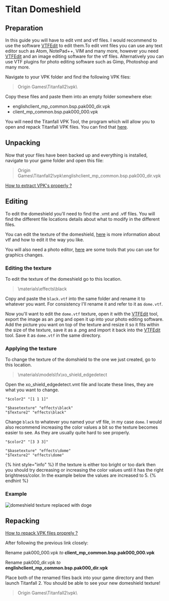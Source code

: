 # Titan Domeshield

## Preparation

In this guide you will have to edit vmt and vtf files. I would recommend to use the software [VTFEdit](https://noskill.gitbook.io/titanfall2/how-to-start-modding/modding-tools) to edit them.To edit vmt files you can use any text editor such as Atom, NotePad++, VIM and many more, however you need [VTFEdit](https://noskill.gitbook.io/titanfall2/how-to-start-modding/modding-tools) and an image editing software for the vtf files. Alternatively you can use VTF plugins for photo editing software such as Gimp, Photoshop and many more.

Navigate to your VPK folder and find the following VPK files:

> Origin Games\Titanfall2\vpk\

Copy these files and paste them into an empty folder somewhere else:

* englishclient\_mp\_common.bsp.pak000\_dir.vpk
* client\_mp\_common.bsp.pak000\_000.vpk

You will need the Titanfall VPK Tool, the program which will allow you to open and repack Titanfall VPK files. You can find that [here](https://noskill.gitbook.io/titanfall2/how-to-start-modding/modding-tools).

## Unpacking

Now that your files have been backed up and everything is installed, navigate to your game folder and open this file:

> Origin Games\Titanfall2\vpk\englishclient\_mp\_common.bsp.pak000\_dir.vpk

​[How to extract VPK's properly ?](https://noskill.gitbook.io/titanfall2/how-to-start-modding/how-to-backup-extract-and-repack)

## Editing

To edit the domeshield you'll need to find the .vmt and .vtf files. You will find the different file locations details about what to modify in the different files.

You can edit the texture of the domeshield, [here](https://noskill.gitbook.io/titanfall2/information/color-and-texture-info) is more information about vtf and how to edit it the way you like.

You will also need a photo editor, [here](https://noskill.gitbook.io/titanfall2/how-to-start-modding/modding-tools) are some tools that you can use for graphics changes.

### Editing the texture

To edit the texture of the domeshield go to this location.

> \materials\effects\black

Copy and paste the `black.vtf` into the same folder and rename it to whatever you want. For consistency I'll rename it and refer to it as `dome.vtf`.

Now you'll want to edit the `dome.vtf` texture, open it with the [VTFEdit](https://noskill.gitbook.io/titanfall2/how-to-start-modding/modding-tools) tool, export the image as an .png and open it up into your photo editing software. Add the picture you want on top of the texture and resize it so it fits within the size of the texture, save it as a .png and import it back into the [VTFEdit](https://noskill.gitbook.io/titanfall2/how-to-start-modding/modding-tools) tool. Save it as `dome.vtf` in the same directory.

### Applying the texture

To change the texture of the domshield to the one we just created, go to this location.

> \materials\models\fx\xo\_shield\_edgedetect

Open the xo\_shield\_edgedetect.vmt file and locate these lines, they are what you want to change.

```text
"$color2" "[1 1 1]"

"$basetexture" "effects\black"
"$Texture2" "effects\black"
```

Change `black` to whatever you named your vtf file, in my case `dome`. I would also recommend increasing the color values a bit so the texture becomes easier to see. As they are usually quite hard to see properly.

```text
"$color2" "[3 3 3]"

"$basetexture" "effects\dome"
"$Texture2" "effects\dome"
```

{% hint style="info" %}
If the texture is either too bright or too dark then you should try decreasing or increasing the color values until it has the right brightness/color. In the example below the values are increased to 5.
{% endhint %}

### Example

![domeshield texture replaced with doge](../../.gitbook/assets/titanfall-2-screenshot-2020.03.11-19.41.56.68.png)

## Repacking

​[How to repack VPK files proprely ?](https://noskill.gitbook.io/titanfall2/how-to-start-modding/how-to-backup-extract-and-repack)​

After following the previous link closely:

Rename pak000\_000.vpk _to_ **client\_mp\_common.bsp.pak000\_000.vpk**

Rename pak000\_dir.vpk _to_ **englishclient\_mp\_common.bsp.pak000\_dir.vpk**

Place both of the renamed files back into your game directory and then launch Titanfall 2. You should be able to see your new domeshield texture!

> Origin Games\Titanfall2\vpk\

